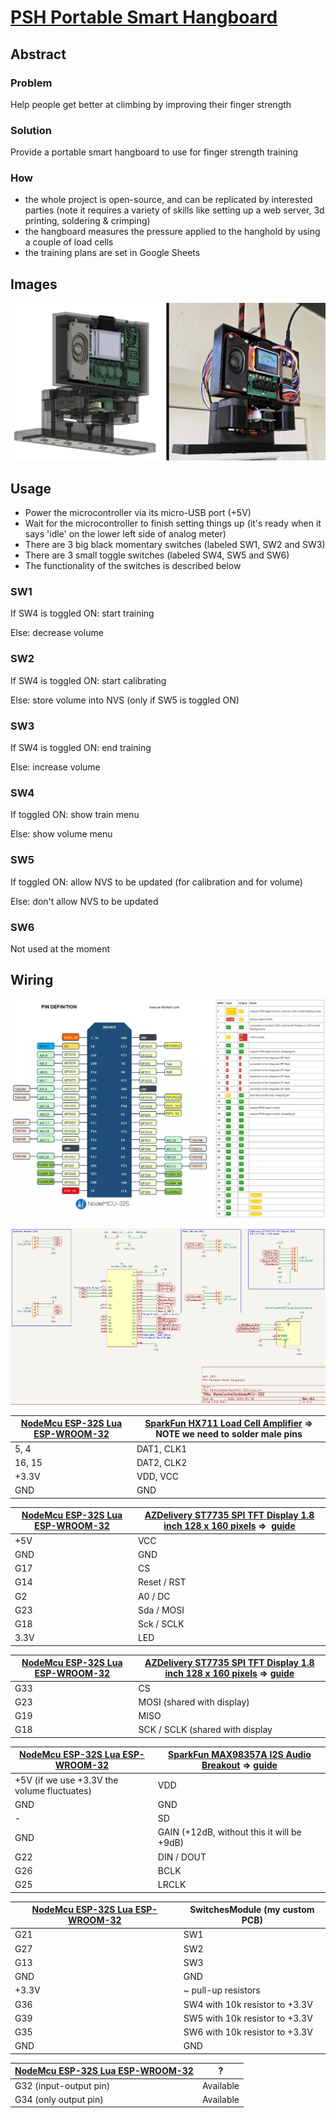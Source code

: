 # [PSH Portable Smart Hangboard](https://github.com/ovidiurosu90/psh-portable-smart-hangboard)

## Abstract
### Problem
Help people get better at climbing by improving their finger strength

### Solution
Provide a portable smart hangboard to use for finger strength training

### How
- the whole project is open-source, and can be replicated by interested parties (note it requires a variety of skills like setting up a web server, 3d printing, soldering & crimping)
- the hangboard measures the pressure applied to the hanghold by using a couple of load cells
- the training plans are set in Google Sheets

## Images

![CAD vs Real World](./Images/PSH_Portable_Smart_Hangboard_May_2024_v3_2024-05-13_CAD_vs_real_world.PNG "CAD vs Real World")

## Usage
- Power the microcontroller via its micro-USB port (+5V)
- Wait for the microcontroller to finish setting things up (it's ready when it says 'idle' on the lower left side of analog meter)
- There are 3 big black momentary switches (labeled SW1, SW2 and SW3)
- There are 3 small toggle switches (labeled SW4, SW5 and SW6)
- The functionality of the switches is described below

### SW1
If SW4 is toggled ON: start training

Else: decrease volume

### SW2
If SW4 is toggled ON: start calibrating

Else: store volume into NVS (only if SW5 is toggled ON)

### SW3
If SW4 is toggled ON: end training

Else: increase volume

### SW4
If toggled ON: show train menu

Else: show volume menu

### SW5
If toggled ON: allow NVS to be updated (for calibration and for volume)

Else: don't allow NVS to be updated

### SW6
Not used at the moment


## Wiring

![NodeMCU 32S Pinout](./Images/NodeMCU-32S_pinout.png "NodeMCU 32S Pinout")

![MainControllerNodeMCU-32S Schematic Editor](./Images/MainControllerNodeMCU-32S_Schematic_Editor.PNG "MainControllerNodeMCU-32S Schematic Editor")

| [NodeMcu ESP-32S Lua ESP-WROOM-32](https://opencircuit.shop/product/nodemcu-esp-32s-lua-esp-wroom-32-wifi) | [SparkFun HX711 Load Cell Amplifier](https://eu.robotshop.com/products/hx711-load-cell-amplifier?variant=42600661942440) => NOTE we need to solder male pins |
| ---------------------------------------------------------------------------------------------------------- | ------------------------------------------------------------------------------------------------------------------------------------------------------------ |
| 5, 4                                                                                                       | DAT1, CLK1                                                                                                                                                   |
| 16, 15                                                                                                     | DAT2, CLK2                                                                                                                                                   |
| +3.3V                                                                                                      | VDD, VCC                                                                                                                                                     |
| GND                                                                                                        | GND                                                                                                                                                          |

| [NodeMcu ESP-32S Lua ESP-WROOM-32](https://opencircuit.shop/product/nodemcu-esp-32s-lua-esp-wroom-32-wifi) | [AZDelivery ST7735 SPI TFT Display 1.8 inch 128 x 160 pixels](https://www.amazon.nl/dp/B078J5TS2G/ref=pe_28126711_487805961_TE_item?th=1) =>  [guide](https://www.az-delivery.de/en/blogs/azdelivery-blog-fur-arduino-und-raspberry-pi/1-8-toll-tft-am-esp-32-dev-kit-c-betreiben) |
| ---------------------------------------------------------------------------------------------------------- | ---------------------------------------------------------------------------------------------------------------------------------------------------------------------------------------------------------------------------------------------------------------------------------- |
| +5V                                                                                                        | VCC                                                                                                                                                                                                                                                                                |
| GND                                                                                                        | GND                                                                                                                                                                                                                                                                                |
| G17                                                                                                        | CS                                                                                                                                                                                                                                                                                 |
| G14                                                                                                        | Reset / RST                                                                                                                                                                                                                                                                        |
| G2                                                                                                         | A0 / DC                                                                                                                                                                                                                                                                            |
| G23                                                                                                        | Sda / MOSI                                                                                                                                                                                                                                                                         |
| G18                                                                                                        | Sck / SCLK                                                                                                                                                                                                                                                                         |
| 3.3V                                                                                                       | LED                                                                                                                                                                                                                                                                                |

| [NodeMcu ESP-32S Lua ESP-WROOM-32](https://opencircuit.shop/product/nodemcu-esp-32s-lua-esp-wroom-32-wifi) | [AZDelivery ST7735 SPI TFT Display 1.8 inch 128 x 160 pixels](https://www.amazon.nl/dp/B078J5TS2G/ref=pe_28126711_487805961_TE_item?th=1) => [guide](https://randomnerdtutorials.com/guide-to-1-8-tft-display-with-arduino/) |
| ---------------------------------------------------------------------------------------------------------- | ---------------------------------------------------------------------------------------------------------------------------------------------------------------------------------------------------------------------------- |
| G33                                                                                                        | CS                                                                                                                                                                                                                           |
| G23                                                                                                        | MOSI (shared with display)                                                                                                                                                                                                   |
| G19                                                                                                        | MISO                                                                                                                                                                                                                         |
| G18                                                                                                        | SCK / SCLK (shared with display                                                                                                                                                                                              |

| [NodeMcu ESP-32S Lua ESP-WROOM-32](https://opencircuit.shop/product/nodemcu-esp-32s-lua-esp-wroom-32-wifi) | [SparkFun MAX98357A I2S Audio Breakout](https://opencircuit.shop/product/sparkfun-i2s-audio-breakout-max98357a) => [guide](https://learn.sparkfun.com/tutorials/i2s-audio-breakout-hookup-guide/all) |
| ---------------------------------------------------------------------------------------------------------- | ---------------------------------------------------------------------------------------------------------------------------------------------------------------------------------------------------- |
| +5V (if we use +3.3V the volume fluctuates)                                                                | VDD                                                                                                                                                                                                  |
| GND                                                                                                        | GND                                                                                                                                                                                                  |
| \-                                                                                                         | SD                                                                                                                                                                                                   |
| GND                                                                                                        | GAIN (+12dB, without this it will be +9dB)                                                                                                                                                           |
| G22                                                                                                        | DIN / DOUT                                                                                                                                                                                           |
| G26                                                                                                        | BCLK                                                                                                                                                                                                 |
| G25                                                                                                        | LRCLK                                                                                                                                                                                                |

| [NodeMcu ESP-32S Lua ESP-WROOM-32](https://opencircuit.shop/product/nodemcu-esp-32s-lua-esp-wroom-32-wifi) | SwitchesModule (my custom PCB) |
| ---------------------------------------------------------------------------------------------------------- | ------------------------------ |
| G21                                                                                                        | SW1                            |
| G27                                                                                                        | SW2                            |
| G13                                                                                                        | SW3                            |
| GND                                                                                                        | GND                            |
| +3.3V                                                                                                      | ~ pull-up resistors            |
| G36                                                                                                        | SW4 with 10k resistor to +3.3V |
| G39                                                                                                        | SW5 with 10k resistor to +3.3V |
| G35                                                                                                        | SW6 with 10k resistor to +3.3V |
| GND                                                                                                        | GND                            |

| [NodeMcu ESP-32S Lua ESP-WROOM-32](https://opencircuit.shop/product/nodemcu-esp-32s-lua-esp-wroom-32-wifi) | ?         |
| ---------------------------------------------------------------------------------------------------------- | --------- |
| G32 (input-output pin)                                                                                     | Available |
| G34 (only output pin)                                                                                      | Available |

